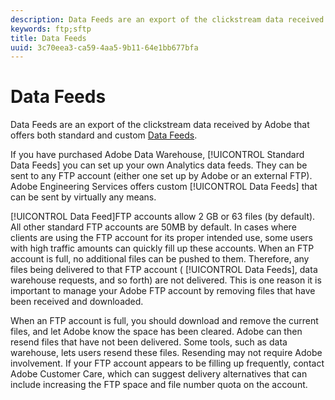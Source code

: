 ```yaml
---
description: Data Feeds are an export of the clickstream data received by Adobe that offers both standard and custom Data Feeds.
keywords: ftp;sftp
title: Data Feeds
uuid: 3c70eea3-ca59-4aa5-9b11-64e1bb677bfa
---
```


# Data Feeds

Data Feeds are an export of the clickstream data received by Adobe that offers both standard and custom [Data Feeds](/help/export/analytics-data-feed/data-feed-overview.md).

If you have purchased Adobe Data Warehouse, [!UICONTROL Standard Data Feeds] you can set up your own Analytics data feeds. They can be sent to any FTP account (either one set up by Adobe or an external FTP). Adobe Engineering Services offers custom [!UICONTROL Data Feeds] that can be sent by virtually any means.

[!UICONTROL Data Feed]FTP accounts allow 2 GB or 63 files (by default). All other standard FTP accounts are 50MB by default. In cases where clients are using the FTP account for its proper intended use, some users with high traffic amounts can quickly fill up these accounts. When an FTP account is full, no additional files can be pushed to them. Therefore, any files being delivered to that FTP account ( [!UICONTROL Data Feeds], data warehouse requests, and so forth) are not delivered. This is one reason it is important to manage your Adobe FTP account by removing files that have been received and downloaded.

When an FTP account is full, you should download and remove the current files, and let Adobe know the space has been cleared. Adobe can then resend files that have not been delivered. Some tools, such as data warehouse, lets users resend these files. Resending may not require Adobe involvement. If your FTP account appears to be filling up frequently, contact Adobe Customer Care, which can suggest delivery alternatives that can include increasing the FTP space and file number quota on the account.
